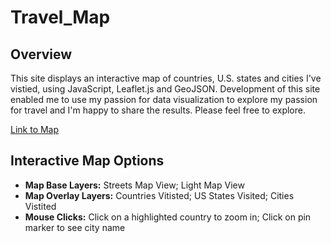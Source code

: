 # Travel_Map

## Overview
This site displays an interactive map of countries, U.S. states and cities I've vistied, using JavaScript, Leaflet.js and GeoJSON. Development of this site enabled me to use my passion for data visualization to explore my passion for travel and I'm happy to share the results. Please feel free to explore.

[Link to Map](https://mhorstman.github.io/Travel_Map/)

## Interactive Map Options
- **Map Base Layers:** Streets Map View; Light Map View
- **Map Overlay Layers:** Countries Vitisted; US States Visited; Cities Vistited
- **Mouse Clicks:** Click on a highlighted country to zoom in; Click on pin marker to see city name
